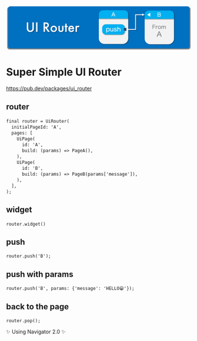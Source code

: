 ![Header](https://github.com/rbdog/ui_router/blob/main/resources/images/ui-router-header.png?raw=true)

# Super Simple UI Router

https://pub.dev/packages/ui_router

## router

```
final router = UiRouter(
  initialPageId: 'A',
  pages: [
    UiPage(
      id: 'A',
      build: (params) => PageA(),
    ),
    UiPage(
      id: 'B',
      build: (params) => PageB(params['message']),
    ),
  ],
);
```

## widget

```
router.widget()
```

## push

```
router.push('B');
```

## push with params

```
router.push('B', params: {'message': 'HELLO😁'});
```

## back to the page

```
router.pop();
```

✨ Using Navigator 2.0 ✨
